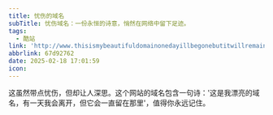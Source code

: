 ```yaml
---
title: 忧伤的域名
subTitle: 忧伤域名：一份永恒的诗意，悄然在网络中留下足迹。
tags:
  - 酷站
link: 'http://www.thisismybeautifuldomainonedayillbegonebutitwillremain.com/'
abbrlink: 67d92762
date: 2025-02-18 17:01:59
icon:
---
```


这虽然带点忧伤，但却让人深思。这个网站的域名包含一句诗：'这是我漂亮的域名，有一天我会离开，但它会一直留在那里'，值得你永远记住。